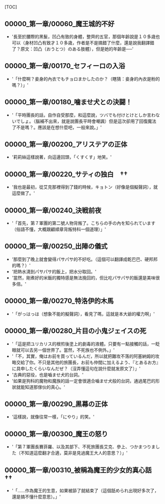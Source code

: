 # 

[TOC]

## 00000_第一章/00060_魔王城的不好

- '長至於腰際的黑髮，凹凸有致的身體，整齊的五官，那個年齡說是１０多歳也可以（身材凹凸有致才１０多歳，作者是不是搞錯了什麼，還是說我翻譯錯了？原文：凹凸（おうとつ）のある肢體），但是她的年齡是──'


## 00000_第一章/00170_セフィーロの入浴

- '「什麼啊？妾身的內衣でもチョロまかしたのか？（瞎猜：妾身的內衣是粉的嗎？）」'


## 00000_第一章/00180_噛ませ犬との決闘！

- '「平時團長的話，自作自受那麼，和這麼說，ツバでも付けとけとしか言わないでしょ。（腦補不出來，就是說團長平時會嘲諷）但是這次卻用了回復魔法了不是嗎？。應該是在想什麼吧，一般來說。」'


## 00000_第一章/00200_アリステアの正体

- '莉莉絲這樣說著，向這邊回頭，「くすくす」地笑。'


## 00000_第一章/00220_サティの独白　††

- '我也是最初，從艾克那裡得到了錢的時候，キョトン（好像是個擬聲詞），就這麼做了。'


## 00000_第一章/00240_決戦前夜

- '「首先，第７軍團的第二號人物背叛了。こちらの手の內を知られています（俗語不懂，大概跟顧順章背叛特科一個道理）」'


## 00000_第一章/00250_出陣の儀式

- '那麼到了晚上就會變得パサパサ的不好吃。（這個可以翻譯成乾巴巴、硬邦邦的嗎？）'
- '把熱水澆到パサパサ的飯上，把水分取回。'
- '當然，剛煮好的米飯的獨特感是無法挽回的，但比吃パサパサ的飯還是美味很多倍。'


## 00000_第一章/00270_特洛伊的木馬

- '「がっはっは（想象不能的擬聲詞），看見了嗎，這就是本大爺的權力啊」'


## 00000_第一章/00280_片目の小鬼ジェイスの死

- '「這是把ユリカリス的根煎後塗上的劇毒的液體。只要有一點接觸的話，一眨眼就可以去另一個世界了。當然，不死族也不例外。」'
- '「不，其實，俺はお前を買っているんだ，所以就把難攻不落的阿塞納姆的攻略交給了你。不只是其他的旅團長，お前も仲間に加えるよう、『とあるお方』に具申したくらいなんだぜ？（沒弄懂這句在說什麼就发原文了）」'
- '古典的惡役，也是嚙ませ犬的台詞。'
- '如果是狗科的魔物和魔族的話一定會很適合嚙ませ犬般的台詞，通過尾巴的形狀就能知道那傢伙的真心。'


## 00000_第一章/00290_黒幕の正体

- '這樣說，就像往常一樣，「にやり」的笑。'


## 00000_第一章/00300_魔王の怒り

- '「第７軍團長賽菲羅、以及其部下、不死旅團長艾克、參上、つかまつりました（不知道這麼翻才合適，莫非是見過魔王大人的意思？）」'


## 00000_第一章/00310_被稱為魔王的少女的真心話　††

- '「……作為魔王的生意，如果被舔了就結束了（這個舐められ出現好多次了，還是搞不懂什麼意思）。」'
